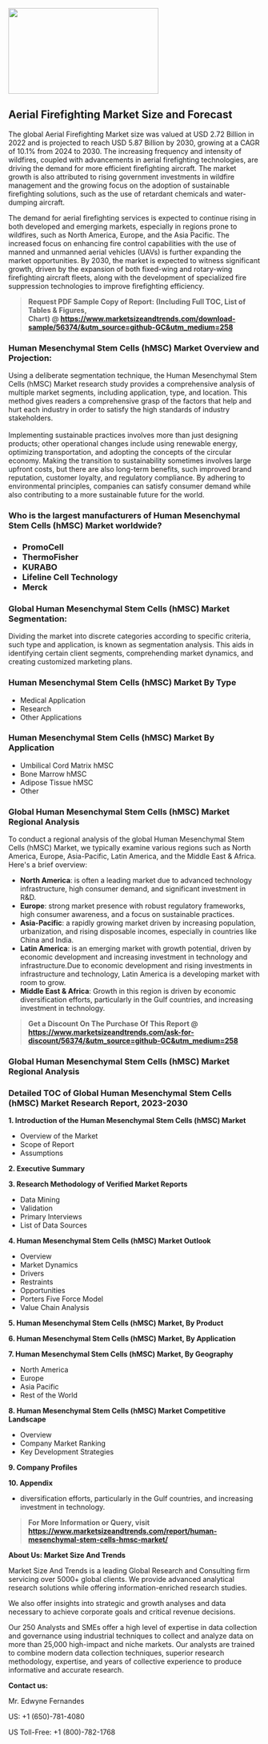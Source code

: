 <p><img class="alignnone size-medium wp-image-20088" src="https://ffe5etoiles.com/wp-content/uploads/2024/12/MST1-300x171.png" alt="" width="300" height="171" /></p><h2>Aerial Firefighting Market Size and Forecast</h2><p>The global Aerial Firefighting Market size was valued at USD 2.72 Billion in 2022 and is projected to reach USD 5.87 Billion by 2030, growing at a CAGR of 10.1% from 2024 to 2030. The increasing frequency and intensity of wildfires, coupled with advancements in aerial firefighting technologies, are driving the demand for more efficient firefighting aircraft. The market growth is also attributed to rising government investments in wildfire management and the growing focus on the adoption of sustainable firefighting solutions, such as the use of retardant chemicals and water-dumping aircraft.</p><p>The demand for aerial firefighting services is expected to continue rising in both developed and emerging markets, especially in regions prone to wildfires, such as North America, Europe, and the Asia Pacific. The increased focus on enhancing fire control capabilities with the use of manned and unmanned aerial vehicles (UAVs) is further expanding the market opportunities. By 2030, the market is expected to witness significant growth, driven by the expansion of both fixed-wing and rotary-wing firefighting aircraft fleets, along with the development of specialized fire suppression technologies to improve firefighting efficiency.</p></p><blockquote id="" class=""><strong>Request PDF Sample Copy of Report: (Including Full TOC, List of Tables &amp; Figures, Chart)&nbsp;@&nbsp;<strong><a href="https://www.marketsizeandtrends.com/download-sample/56374/&utm_source=github-GC&utm_medium=258" target="_blank">https://www.marketsizeandtrends.com/download-sample/56374/&utm_source=github-GC&utm_medium=258</a></strong></strong></blockquote><h3 id="" class="">Human Mesenchymal Stem Cells (hMSC) Market&nbsp;Overview and Projection:</h3><p id="" class="">Using a deliberate segmentation technique, the Human Mesenchymal Stem Cells (hMSC) Market research study provides a comprehensive analysis of multiple market segments, including application, type, and location. This method gives readers a comprehensive grasp of the factors that help and hurt each industry in order to satisfy the high standards of industry stakeholders. <br /> <br />Implementing sustainable practices involves more than just designing products; other operational changes include using renewable energy, optimizing transportation, and adopting the concepts of the circular economy. Making the transition to sustainability sometimes involves large upfront costs, but there are also long-term benefits, such improved brand reputation, customer loyalty, and regulatory compliance. By adhering to environmental principles, companies can satisfy consumer demand while also contributing to a more sustainable future for the world.</p><h3 id="" class="">Who is the largest manufacturers of&nbsp;Human Mesenchymal Stem Cells (hMSC) Market worldwide?</h3><h3 class=""><p><ul><li>PromoCell </li><li> ThermoFisher </li><li> KURABO </li><li> Lifeline Cell Technology </li><li> Merck</li></ul></p></h3><h3 id="" class="">Global&nbsp;Human Mesenchymal Stem Cells (hMSC) Market Segmentation:</h3><p id="" class="">Dividing the market into discrete categories according to specific criteria, such type and application, is known as segmentation analysis. This aids in identifying certain client segments, comprehending market dynamics, and creating customized marketing plans.</p><h3 id="" class="">Human Mesenchymal Stem Cells (hMSC) Market&nbsp;By Type</h3><p><p><ul><li>Medical Application </li><li> Research </li><li> Other Applications</p></li></ul></p></p><h3 id="" class="">Human Mesenchymal Stem Cells (hMSC) Market&nbsp;By Application</h3><p class=""><p><ul><li>Umbilical Cord Matrix hMSC </li><li> Bone Marrow hMSC </li><li> Adipose Tissue hMSC </li><li> Other</li></ul></p></p><h3 id="" class="">Global Human Mesenchymal Stem Cells (hMSC) Market Regional Analysis</h3><p id="" class="">To conduct a regional analysis of the global Human Mesenchymal Stem Cells (hMSC) Market, we typically examine various regions such as North America, Europe, Asia-Pacific, Latin America, and the Middle East &amp; Africa. Here's a brief overview:</p><ul><li><strong>North America</strong>: is often a leading market due to advanced technology infrastructure, high consumer demand, and significant investment in R&amp;D.</li><li><strong>Europe</strong>: strong market presence with robust regulatory frameworks, high consumer awareness, and a focus on sustainable practices.</li><li><strong>Asia-Pacific</strong>: a rapidly growing market driven by increasing population, urbanization, and rising disposable incomes, especially in countries like China and India.</li><li><strong>Latin America</strong>: is an emerging market with growth potential, driven by economic development and increasing investment in technology and infrastructure.Due to economic development and rising investments in infrastructure and technology, Latin America is a developing market with room to grow.</li><li><strong>Middle East &amp; Africa</strong>: Growth in this region is driven by economic diversification efforts, particularly in the Gulf countries, and increasing investment in technology.</li></ul><blockquote id="" class=""><strong>Get a Discount On The Purchase Of This Report @ <strong><a href="https://www.marketsizeandtrends.com/ask-for-discount/56374/&utm_source=github-GC&utm_medium=258" target="_blank">https://www.marketsizeandtrends.com/ask-for-discount/56374/&utm_source=github-GC&utm_medium=258</a></strong></strong></blockquote><h3 id="" class="">Global Human Mesenchymal Stem Cells (hMSC) Market Regional Analysis</h3><h3 id="" class="">Detailed TOC of Global Human Mesenchymal Stem Cells (hMSC) Market Research Report, 2023-2030</h3><p id="" class=""><strong>1. Introduction of the Human Mesenchymal Stem Cells (hMSC) Market</strong></p><ul><li>Overview of the Market</li><li>Scope of Report</li><li>Assumptions</li></ul><p id="" class=""><strong>2. Executive Summary</strong></p><p id="" class=""><strong>3. Research Methodology of Verified Market Reports</strong></p><ul><li>Data Mining</li><li>Validation</li><li>Primary Interviews</li><li>List of Data Sources</li></ul><p id="" class=""><strong>4. Human Mesenchymal Stem Cells (hMSC) Market Outlook</strong></p><ul><li>Overview</li><li>Market Dynamics</li><li>Drivers</li><li>Restraints</li><li>Opportunities</li><li>Porters Five Force Model</li><li>Value Chain Analysis</li></ul><p id="" class=""><strong>5. Human Mesenchymal Stem Cells (hMSC) Market, By Product</strong></p><p id="" class=""><strong>6. Human Mesenchymal Stem Cells (hMSC) Market, By Application</strong></p><p id="" class=""><strong>7. Human Mesenchymal Stem Cells (hMSC) Market, By Geography</strong></p><ul><li>North America</li><li>Europe</li><li>Asia Pacific</li><li>Rest of the World</li></ul><p id="" class=""><strong>8. Human Mesenchymal Stem Cells (hMSC) Market Competitive Landscape</strong></p><ul><li>Overview</li><li>Company Market Ranking</li><li>Key Development Strategies</li></ul><p id="" class=""><strong>9. Company Profiles</strong></p><p id="" class=""><strong>10. Appendix</strong></p><ul><li>diversification efforts, particularly in the Gulf countries, and increasing investment in technology.</li></ul><blockquote id="" class=""><strong>For More Information or Query, visit <strong><strong><a href="https://www.marketsizeandtrends.com/report/human-mesenchymal-stem-cells-hmsc-market/" target="_blank">https://www.marketsizeandtrends.com/report/human-mesenchymal-stem-cells-hmsc-market/</a></strong></strong></strong></blockquote><p id="" class=""><strong>About Us: Market Size And Trends</strong></p><p id="" class="">Market Size And Trends is a leading Global Research and Consulting firm servicing over 5000+ global clients. We provide advanced analytical research solutions while offering information-enriched research studies.</p><p id="" class="">We also offer insights into strategic and growth analyses and data necessary to achieve corporate goals and critical revenue decisions.</p><p id="" class="">Our 250 Analysts and SMEs offer a high level of expertise in data collection and governance using industrial techniques to collect and analyze data on more than 25,000 high-impact and niche markets. Our analysts are trained to combine modern data collection techniques, superior research methodology, expertise, and years of collective experience to produce informative and accurate research.</p><p id="" class=""><strong>Contact us:</strong></p><p id="" class="">Mr. Edwyne Fernandes</p><p id="" class="">US: +1 (650)-781-4080</p><p id="" class="">US Toll-Free: +1 (800)-782-1768</p>

